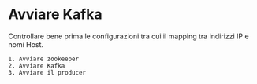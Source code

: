 # Avviare Kafka

Controllare bene prima le configurazioni tra cui il mapping tra indirizzi IP e nomi Host.

    1. Avviare zookeeper
    2. Avviare Kafka
    3. Avviare il producer